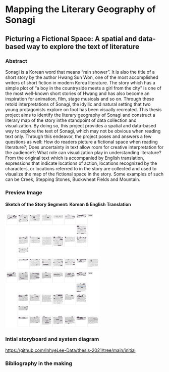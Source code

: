# Mapping the Literary Geography of Sonagi
## Picturing a Fictional Space: A spatial and data-based way to explore the text of literature
### Abstract
Sonagi is a Korean word that means “rain shower”. It is also the title of a short story by the author Hwang Sun Won, one of the most accomplished writers of short fiction in modern Korea literature. The story which has a simple plot of “a boy in the countryside meets a girl from the city” is one of the most well-known short stories of Hwang and has also become an inspiration for animation, film, stage musicals and so on. Through these retold interpretations of Sonagi, the idyllic and natural setting that two young protagonists explore on foot has been visually recreated. This thesis project aims to identify the literary geography of Sonagi and construct a literary map of the story inthe standpoint of data collection and visualization. By doing so, this project provides a spatial and data-based way to explore the text of Sonagi, which may not be obvious when reading text only. Through this endeavor, the project poses and answers a few questions as well: How do readers picture a fictional space when reading literature?; Does uncertainty in text allow room for creative interpretation for the audience?; What role can visualization play in understanding literature? From the original text which is accompanied by English translation, expressions that indicate locations of action, locations recognized by the characters, or locations referred to in the story are collected and used to visualize the map of the fictional space in the story. Some examples of such can be Creek, Stepping Stones, Buckwheat Fields and Mountain. 

### Preview Image 
#### Sketch of the Story Segment: Korean & English Translation
<img src="https://github.com/InhyeLee-Data/thesis-2021/blob/78053d1bfd85c8f01473d46f15832d083dea6a27/initial/sonagi_story_segment.png" width=300px>
<br>
<img src="https://github.com/InhyeLee-Data/thesis-2021/blob/main/initial/sonagi_story_segment_en.png" width=300px>

### Intial storyboard and system diagram
https://github.com/InhyeLee-Data/thesis-2021/tree/main/initial 

### Bibliography in the making 
